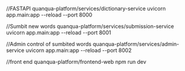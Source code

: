 //FASTAPI
quanqua-platform/services/dictionary-service 
uvicorn app.main:app --reload --port 8000

//Sumbit new words
quanqua-platform/services/submission-service
uvicorn app.main:app --reload --port 8001

//Admin control of sumbited words
quanqua-platform/services/admin-service
uvicorn app.main:app --reload --port 8002

//front end
quanqua-platform/frontend-web
npm run dev

